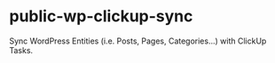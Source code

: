 # public-wp-clickup-sync
Sync WordPress Entities (i.e. Posts, Pages, Categories...) with ClickUp Tasks.
